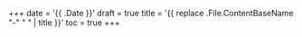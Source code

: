 +++
date = '{{ .Date }}'
draft = true
title = '{{ replace .File.ContentBaseName "-" " " | title }}'
toc = true
+++
